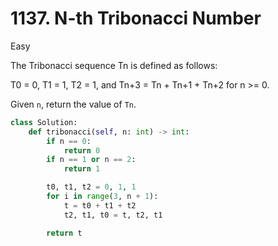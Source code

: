 # 1137. N-th Tribonacci Number

Easy

The Tribonacci sequence Tn is defined as follows: 

T0 = 0, T1 = 1, T2 = 1, and Tn+3 = Tn + Tn+1 + Tn+2 for n >= 0.

Given `n`, return the value of `Tn`.

```python
class Solution:
    def tribonacci(self, n: int) -> int:
        if n == 0:
            return 0
        if n == 1 or n == 2:
            return 1

        t0, t1, t2 = 0, 1, 1
        for i in range(3, n + 1):
            t = t0 + t1 + t2
            t2, t1, t0 = t, t2, t1

        return t
```
